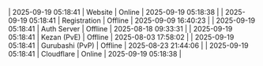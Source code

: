 | 2025-09-19 05:18:41 | Website | Online | 2025-09-19 05:18:38 |
| 2025-09-19 05:18:41 | Registration | Offline | 2025-09-09 16:40:23 |
| 2025-09-19 05:18:41 | Auth Server | Offline | 2025-08-18 09:33:31 |
| 2025-09-19 05:18:41 | Kezan (PvE) | Offline | 2025-08-03 17:58:02 |
| 2025-09-19 05:18:41 | Gurubashi (PvP) | Offline | 2025-08-23 21:44:06 |
| 2025-09-19 05:18:41 | Cloudflare | Online | 2025-09-19 05:18:38 |
